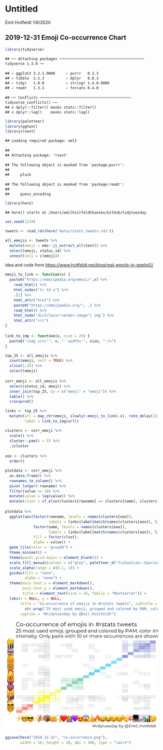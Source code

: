 Untitled
================
Emil Hvitfeldt
1/8/2020

## 2019-12-31 Emoji Co-occurrence Chart

``` r
library(tidyverse)
```

    ## ── Attaching packages ─────────────────────────────────────── tidyverse 1.3.0 ──

    ## ✓ ggplot2 3.2.1.9000     ✓ purrr   0.3.3     
    ## ✓ tibble  2.1.3          ✓ dplyr   0.8.3     
    ## ✓ tidyr   1.0.0          ✓ stringr 1.4.0.9000
    ## ✓ readr   1.3.1          ✓ forcats 0.4.0

    ## ── Conflicts ────────────────────────────────────────── tidyverse_conflicts() ──
    ## x dplyr::filter() masks stats::filter()
    ## x dplyr::lag()    masks stats::lag()

``` r
library(paletteer)
library(ggtext)
library(rvest)
```

    ## Loading required package: xml2

    ## 
    ## Attaching package: 'rvest'

    ## The following object is masked from 'package:purrr':
    ## 
    ##     pluck

    ## The following object is masked from 'package:readr':
    ## 
    ##     guess_encoding

``` r
library(here)
```

    ## here() starts at /Users/emilhvitfeldthansen/Github/tidytuesday

``` r
set.seed(1234)
```

``` r
tweets <- read_rds(here("data/rstats_tweets.rds"))
```

``` r
all_emojis <- tweets %>%
  mutate(emoji = emo::ji_extract_all(text)) %>%
  select(emoji, status_id) %>%
  unnest(cols = c(emoji))
```

idea and code from
<https://www.hvitfeldt.me/blog/real-emojis-in-ggplot2/>

``` r
emoji_to_link <- function(x) {
  paste0("https://emojipedia.org/emoji/",x) %>%
    read_html() %>%
    html_nodes("tr td a") %>%
    .[1] %>%
    html_attr("href") %>%
    paste0("https://emojipedia.org/", .) %>%
    read_html() %>%
    html_node('div[class="vendor-image"] img') %>%
    html_attr("src")
}

link_to_img <- function(x, size = 25) {
  paste0("<img src='", x, "' width='", size, "'/>")
}
```

``` r
top_25 <- all_emojis %>%
  count(emoji, sort = TRUE) %>%
  slice(1:25) %>%
  select(emoji)

corr_emoji <- all_emojis %>%
  select(status_id, emoji) %>%
  inner_join(top_25, by = c("emoji" = "emoji")) %>%
  table() %>%
  crossprod()
```

``` r
links <- top_25 %>%
  mutate(url = map_chr(emoji, slowly(~emoji_to_link(.x), rate_delay(1))),
         label = link_to_img(url))
```

``` r
clusters <- corr_emoji %>%
  scale() %>%
  cluster::pam(k = 5) %>%
  .$cluster 

ooo <- clusters %>%
  order()
```

``` r
plotdata <- corr_emoji %>%
  as.data.frame() %>%
  rownames_to_column() %>%
  pivot_longer(-rowname) %>%
  filter(value >= 10) %>%
  mutate(value = log(value)) %>%
  mutate(clust = if_else(clusters[rowname] == clusters[name], clusters[rowname], 0L))

plotdata %>%
  ggplot(aes(factor(rowname, levels = names(clusters[ooo]), 
                    labels = links$label[match(names(clusters[ooo]), links$emoji)]), 
             factor(name, levels = names(clusters[ooo]), 
                    labels = links$label[match(names(clusters[ooo]), links$emoji)]), 
             fill = factor(clust),
             alpha = value)) +
  geom_tile(color = "grey60") +
  theme_minimal() +
  theme(panel.grid.major = element_blank()) +
  scale_fill_manual(values = c("grey", paletteer_d("fishualize::Sparisoma_viride"))) +
  scale_alpha(range = c(0.1, 1)) +
  guides(fill = "none",
         alpha = "none") +
  theme(axis.text.x = element_markdown(),
        axis.text.y = element_markdown(),
        title = element_text(size = 16, family = "Montserrat")) +
  labs(x = NULL, y = NULL,
       title = "Co-occurrence of emojis in #rstats tweets", subtitle = 
         str_wrap("25 most used emoji, grouped and colored by PAM, color intensity corresponds to intensity. Only pairs with 10 or more occurrences are shown.", 80),
       caption = "#tidytuesday by @Emil_Hvitfeldt")
```

![](README_files/figure-gfm/unnamed-chunk-8-1.png)<!-- -->

``` r
ggsave(here("2019-12-31", "co-occurrence.png"), 
       width = 10, height = 10, dpi = 300, type = "cairo")
```
